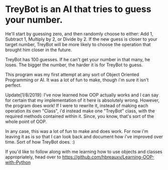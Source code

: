# TreyBot is an AI that tries to guess your number.  

He'll start by guessing zero, and then randomly choose to either: Add 1, Subtract 1, Multiply by 2, or Divide by 2. If the new guess is closer to your target number, TreyBot will be more likely to choose the operation that brought him closer in the future.  

TreyBot has 100 guesses.  If he can't get your number in that many, he loses.  The bigger the number, the harder it is for TreyBot to guess. 

This program was my first attempt at any sort of Object Oriented Programming or AI.  It was a lot of fun to make, though i'm sure it isn't perfect.  

Update[1/8/2019]: I've now learned how OOP actually works and I can say for certain that my implementation of it here is absolutely wrong. 
However, the program does work!  If I were to rewrite it, instead of making each operation its own "Class", i'd instead make one "TreyBot" class, with the required methods contained within it.  Since, you know, that's sort of the whole point of OOP. 

In any case, this was a lot of fun to make and does work. For now i'm leaving it as is so that I can look back and document how i've improved over time.  Sort of how TreyBot does. :) 

If you'd like to follow along with me learning how to use objects and classes appropriately, head over to https://github.com/hbreauxv/Learning-OOP-with-Python
